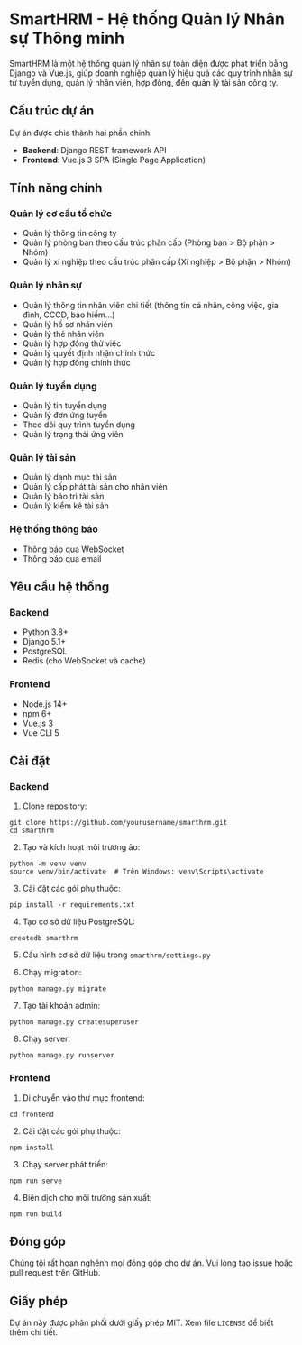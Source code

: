 # SmartHRM - Hệ thống Quản lý Nhân sự Thông minh

SmartHRM là một hệ thống quản lý nhân sự toàn diện được phát triển bằng Django và Vue.js, giúp doanh nghiệp quản lý hiệu quả các quy trình nhân sự từ tuyển dụng, quản lý nhân viên, hợp đồng, đến quản lý tài sản công ty.

## Cấu trúc dự án

Dự án được chia thành hai phần chính:

- **Backend**: Django REST framework API
- **Frontend**: Vue.js 3 SPA (Single Page Application)

## Tính năng chính

### Quản lý cơ cấu tổ chức
- Quản lý thông tin công ty
- Quản lý phòng ban theo cấu trúc phân cấp (Phòng ban > Bộ phận > Nhóm)
- Quản lý xí nghiệp theo cấu trúc phân cấp (Xí nghiệp > Bộ phận > Nhóm)

### Quản lý nhân sự
- Quản lý thông tin nhân viên chi tiết (thông tin cá nhân, công việc, gia đình, CCCD, bảo hiểm...)
- Quản lý hồ sơ nhân viên
- Quản lý thẻ nhân viên
- Quản lý hợp đồng thử việc
- Quản lý quyết định nhận chính thức
- Quản lý hợp đồng chính thức

### Quản lý tuyển dụng
- Quản lý tin tuyển dụng
- Quản lý đơn ứng tuyển
- Theo dõi quy trình tuyển dụng
- Quản lý trạng thái ứng viên

### Quản lý tài sản
- Quản lý danh mục tài sản
- Quản lý cấp phát tài sản cho nhân viên
- Quản lý bảo trì tài sản
- Quản lý kiểm kê tài sản

### Hệ thống thông báo
- Thông báo qua WebSocket
- Thông báo qua email

## Yêu cầu hệ thống

### Backend
- Python 3.8+
- Django 5.1+
- PostgreSQL
- Redis (cho WebSocket và cache)

### Frontend
- Node.js 14+
- npm 6+
- Vue.js 3
- Vue CLI 5

## Cài đặt

### Backend

1. Clone repository:
```
git clone https://github.com/yourusername/smarthrm.git
cd smarthrm
```

2. Tạo và kích hoạt môi trường ảo:
```
python -m venv venv
source venv/bin/activate  # Trên Windows: venv\Scripts\activate
```

3. Cài đặt các gói phụ thuộc:
```
pip install -r requirements.txt
```

4. Tạo cơ sở dữ liệu PostgreSQL:
```
createdb smarthrm
```

5. Cấu hình cơ sở dữ liệu trong `smarthrm/settings.py`

6. Chạy migration:
```
python manage.py migrate
```

7. Tạo tài khoản admin:
```
python manage.py createsuperuser
```

8. Chạy server:
```
python manage.py runserver
```

### Frontend

1. Di chuyển vào thư mục frontend:
```
cd frontend
```

2. Cài đặt các gói phụ thuộc:
```
npm install
```

3. Chạy server phát triển:
```
npm run serve
```

4. Biên dịch cho môi trường sản xuất:
```
npm run build
```

## Đóng góp

Chúng tôi rất hoan nghênh mọi đóng góp cho dự án. Vui lòng tạo issue hoặc pull request trên GitHub.

## Giấy phép

Dự án này được phân phối dưới giấy phép MIT. Xem file `LICENSE` để biết thêm chi tiết.
